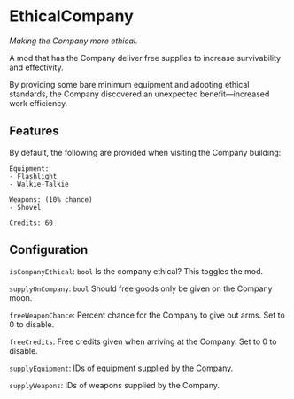 # EthicalCompany
*Making the Company more ethical.*

A mod that has the Company deliver free supplies to increase survivability and effectivity.

By providing some bare minimum equipment and adopting ethical standards, the Company discovered an unexpected benefit—increased work efficiency.

## Features
By default, the following are provided when visiting the Company building:
```
Equipment:
- Flashlight
- Walkie-Talkie

Weapons: (10% chance)
- Shovel

Credits: 60
```

## Configuration
`isCompanyEthical`: `bool` Is the company ethical? This toggles the mod.

`supplyOnCompany`: `bool` Should free goods only be given on the Company moon.

`freeWeaponChance`: Percent chance for the Company to give out arms. Set to 0 to disable.

`freeCredits`: Free credits given when arriving at the Company. Set to 0 to disable.

`supplyEquipment`: IDs of equipment supplied by the Company.

`supplyWeapons`: IDs of weapons supplied by the Company.
